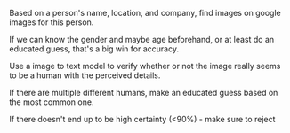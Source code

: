 Based on a person's name, location, and company, find images on google images for this person.

If we can know the gender and maybe age beforehand, or at least do an educated guess, that's a big win for accuracy.

Use a image to text model to verify whether or not the image really seems to be a human with the perceived details.

If there are multiple different humans, make an educated guess based on the most common one.

If there doesn't end up to be high certainty (<90%) - make sure to reject
